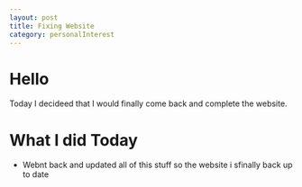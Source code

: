 ```yaml
---
layout: post
title: Fixing Website
category: personalInterest
---
```


# Hello
Today I decideed that I would finally come back and complete the website. 

# What I did Today
- Webnt back and updated all of this stuff so the website i sfinally back up to date